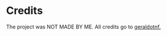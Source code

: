 # Credits

The project was NOT MADE BY ME. All credits go to [geraldotnf.](https://github.com/geraldotnf-unb)

